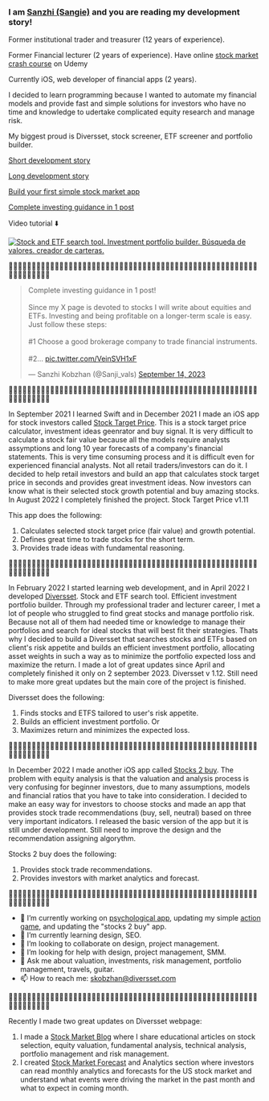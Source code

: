 ### I am <a href="https://twitter.com/Sanji_vals">Sanzhi (Sangie)</a> and you are reading my development story! 

Former institutional trader and treasurer (12 years of experience). 

Former Financial lecturer (2 years of experience). Have online <a href="https://www.udemy.com/course/financial-instruments-and-analysis/?referralCode=CFD1565180443B63D1F7">stock market crash course</a> on Udemy

Currently iOS, web developer of financial apps (2 years). 

I decided to learn programming because I wanted to automate my financial models and provide fast and simple solutions for investors who have no time and knowledge to udertake complicated equity research and manage risk. 

My biggest proud is Diversset, stock screener, ETF screener and portfolio builder. 

<a href="https://twitter.com/Sanji_vals/status/1698394450161012777?s=20">Short development story</a>

<a href="https://diversset.quora.com/">Long development story</a>

<a href="[https://diversset.quora.com/](https://site.financialmodelingprep.com/how-to/How-to-understand-what-people-think-of-your-selected-stock-and-whether-your-stock-will-be-popular)">Build your first simple stock market app</a>

<a href="https://diversset.quora.com/](https://x.com/Sanji_vals/status/1702301446408929546">Complete investing guidance in 1 post</a>

Video tutorial ⬇️

[![Stock and ETF search tool. Investment portfolio builder. Búsqueda de valores. creador de carteras.](https://img.youtube.com/vi/UEUqat0WRpU/0.jpg)](https://www.youtube.com/watch?v=UEUqat0WRpU)

🐛🐛🐛🐛🐛🐛🐛🐛🐛🐛🐛🐛🐛🐛🐛🐛🐛🐛🐛🐛🐛🐛🐛🐛🐛🐛🐛🐛🐛🐛🐛🐛🐛🐛🐛🐛🐛🐛🐛🐛🐛🐛🐛🐛🐛🐛🐛🐛🐛🐛🐛🐛🐛🐛🐛🐛🐛🐛🐛🐛🐛🐛🐛

<blockquote class="twitter-tweet" data-theme="dark"><p lang="en" dir="ltr">Complete investing guidance in 1 post!<br> <br>Since my X page is devoted to stocks I will write about equities and ETFs. Investing and being profitable on a longer-term scale is easy. Just follow these steps: <br><br>#1 Choose a good brokerage company to trade financial instruments.<br><br>#2… <a href="https://t.co/VeinSVH1xF">pic.twitter.com/VeinSVH1xF</a></p>&mdash; Sanzhi Kobzhan (@Sanji_vals) <a href="https://twitter.com/Sanji_vals/status/1702301446408929546?ref_src=twsrc%5Etfw">September 14, 2023</a></blockquote> <script async src="https://platform.twitter.com/widgets.js" charset="utf-8"></script>

🐛🐛🐛🐛🐛🐛🐛🐛🐛🐛🐛🐛🐛🐛🐛🐛🐛🐛🐛🐛🐛🐛🐛🐛🐛🐛🐛🐛🐛🐛🐛🐛🐛🐛🐛🐛🐛🐛🐛🐛🐛🐛🐛🐛🐛🐛🐛🐛🐛🐛🐛🐛🐛🐛🐛🐛🐛🐛🐛🐛🐛🐛🐛

In September 2021 I learned Swift and in December 2021 I made an iOS app for stock investors called <a href="https://apps.apple.com/us/app/stock-target-price/id1589969451">Stock Target Price</a>. This is a stock target price calculator, investment ideas geenrator and buy signal. It is very difficult to calculate a stock fair value because all the models require analysts assymptions and long 10 year forecasts of a company's financial statements. This is very time consuming process and it is difficult even for experienced financial analysts. Not all retail traders/investors can do it. I decided to help retail investors and build an app that calculates stock target price in seconds and provides great investment ideas. Now investors can know what is their selected stock growth potential and buy amazing stocks. In August 2022 I completely finished the project. Stock Target Price v1.11 

This app does the following:

1. Calculates selected stock target price (fair value) and growth potential.
2. Defines great time to trade stocks for the short term.
3. Provides trade ideas with fundamental reasoning.


🐛🐛🐛🐛🐛🐛🐛🐛🐛🐛🐛🐛🐛🐛🐛🐛🐛🐛🐛🐛🐛🐛🐛🐛🐛🐛🐛🐛🐛🐛🐛🐛🐛🐛🐛🐛🐛🐛🐛🐛🐛🐛🐛🐛🐛🐛🐛🐛🐛🐛🐛🐛🐛🐛🐛🐛🐛🐛🐛🐛🐛🐛🐛

In February 2022 I started learning web development, and in April 2022 I developed <a href="https://diversset.com/">Diversset</a>. Stock and ETF search tool. Efficient investment portfolio builder. Through my professional trader and lecturer career, I met a lot of people who struggled to find great stocks and manage portfolio risk. Because not all of them had needed time or knowledge to manage their portfolios and search for ideal stocks that will best fit their strategies. Thats why I decided to build a Diversset that searches stocks and ETFs based on client's risk appetite and builds an efficient investment portfolio, allocating asset weights in such a way as to minimize the portfolio expected loss and maximize the return. I made a lot of great updates since April and completely finished it only on 2 september 2023. Diversset v 1.12. Still need to make more great updates but the main core of the project is finished. 

Diversset does the following:

1. Finds stocks and ETFS tailored to user's risk appetite.
2. Builds an efficient investment portfolio.
   Or
3. Maximizes return and minimizes the expected loss.

🐛🐛🐛🐛🐛🐛🐛🐛🐛🐛🐛🐛🐛🐛🐛🐛🐛🐛🐛🐛🐛🐛🐛🐛🐛🐛🐛🐛🐛🐛🐛🐛🐛🐛🐛🐛🐛🐛🐛🐛🐛🐛🐛🐛🐛🐛🐛🐛🐛🐛🐛🐛🐛🐛🐛🐛🐛🐛🐛🐛🐛🐛🐛

In December 2022 I made another iOS app called <a href="https://apps.apple.com/us/app/stocks-2-buy/id6444135874">Stocks 2 buy</a>. The problem with equity analysis is that the valuation and analysis process is very confusing for beginner investors, due to many assumptions, models and financial ratios that you have to take into consideration.  I decided to make an easy way for investors to choose stocks and made an app that provides stock trade recommendations (buy, sell, neutral) based on three very important indicators. I released the basic version of the app but it is still under development. Still need to improve the design and the recommendation assigning algorythm. 

Stocks 2 buy does the following: 

1. Provides stock trade recommendations.
2. Provides investors with market analytics and forecast. 

🐛🐛🐛🐛🐛🐛🐛🐛🐛🐛🐛🐛🐛🐛🐛🐛🐛🐛🐛🐛🐛🐛🐛🐛🐛🐛🐛🐛🐛🐛🐛🐛🐛🐛🐛🐛🐛🐛🐛🐛🐛🐛🐛🐛🐛🐛🐛🐛🐛🐛🐛🐛🐛🐛🐛🐛🐛🐛🐛🐛🐛🐛🐛

- 🔭 I’m currently working on <a href="https://sites.google.com/diversset.com/psychological-app/home?pli=1">psychological app</a>, updating my simple <a href="https://apps.apple.com/kz/app/bally-catcher/id1658863100">action game</a>, and updating the "stocks 2 buy" app. 
- 🌱 I’m currently learning design, SEO.
- 👯 I’m looking to collaborate on design, project management. 
- 🤔 I’m looking for help with design, project management, SMM.
- 💬 Ask me about valuation, investments, risk management, portfolio management, travels, guitar.
- 📫 How to reach me: skobzhan@diversset.com

🐛🐛🐛🐛🐛🐛🐛🐛🐛🐛🐛🐛🐛🐛🐛🐛🐛🐛🐛🐛🐛🐛🐛🐛🐛🐛🐛🐛🐛🐛🐛🐛🐛🐛🐛🐛🐛🐛🐛🐛🐛🐛🐛🐛🐛🐛🐛🐛🐛🐛🐛🐛🐛🐛🐛🐛🐛🐛🐛🐛🐛🐛🐛

Recently I made two great updates on Diversset webpage:
1) I made a <a href="https://diversset.com/stockMarketBlog">Stock Market Blog</a> where I share educational articles on stock selection, equity valuation, fundamental analysis, technical analysis, portfolio management and risk management.
2) I created <a href="https://diversset.com/ideas">Stock Market Forecast</a> and Analytics section where investors can read monthly analytics and forecasts for the US stock market and understand what events were driving the market in the past month and what to expect in coming month. 

